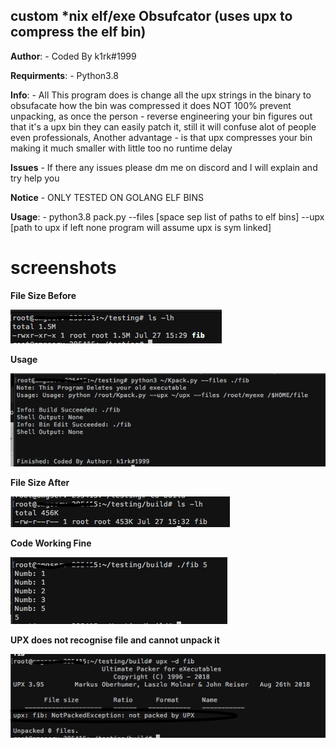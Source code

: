 
## custom *nix elf/exe Obsufcator (uses upx to compress the elf bin)

**Author**: - Coded By k1rk#1999

**Requirments**: - Python3.8

**Info**: - All This program does is change all the upx strings in the binary to obsufacate how the bin was compressed it does NOT 100% prevent unpacking, as once the person - reverse engineering your bin figures out that it's a upx bin they can easily patch it, still it will confuse alot of people even professionals, Another advantage - is that upx compresses your bin making it much smaller with little too no runtime delay

**Issues** - If there any issues please dm me on discord and I will explain and try help you

**Notice** - ONLY TESTED ON GOLANG ELF BINS

**Usage**: - python3.8 pack.py --files [space sep list of paths to elf bins] --upx [path to upx if left none program will assume upx is sym linked]

# screenshots

**File Size Before**

![Alt text](screenshots/file%20size%20before.png)

**Usage**

![Alt text](screenshots/code%20execute%20successfull.png)

**File Size After**

![Alt text](screenshots/file%20size%20after.png)

**Code Working Fine**

![Alt text](screenshots/code%20working%20proof.png)

**UPX does not recognise file and cannot unpack it**

![Alt text](screenshots/failed%20upx%20unpack.png)


